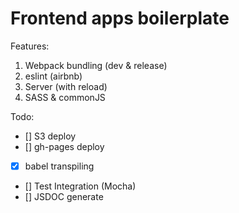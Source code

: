 # Frontend apps boilerplate

Features:
  1. Webpack bundling (dev & release)
  2. eslint (airbnb)
  3. Server (with reload)
  4. SASS & commonJS

Todo:
 - [] S3 deploy
 - [] gh-pages deploy
 - [x] babel transpiling
 - [] Test Integration (Mocha)
 - [] JSDOC generate
